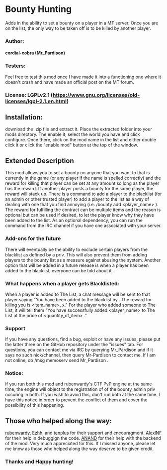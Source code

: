 # Bounty Hunting
Adds in the ability to set a bounty on a player in a MT server. Once you are on the list, the only way to be taken off is to be killed by another player.

### Author:
#### cordial-cobra (Mr_Pardison)

### Testers: 
Feel free to test this mod once I have made it into a functioning one where it doesn't crash and have made an official post on the MT forum.

### License: LGPLv2.1 (https://www.gnu.org/licenses/old-licenses/lgpl-2.1.en.html)

## Installation:
download the .zip file and extract it. Place the extracted folder into your mods directory. The enable it, select the world you have and click configure. Once there, click on the mod name in the list and either double click it or click the "enable mod" button at the top of the window.

## Extended Description
This mod allows you to set a bounty on anyone that you want to that is currently in the game (or any player if the name is spelled correctly) and the reward for killing that player can be set at any amount so long as the player has the reward. If another player posts a bounty for the same player, the reward will stack up. There is a command to add a player to the blacklist (for an admin or other trusted player) to add a player to the list as a way of dealing with one that you find annoying (i.e. /bounty add <player_name> <reward> <reason>). The reward for fulfilling the contract can be multiple items and the reason is optional but can be used if desired, to let the player know why they have been added to the list. As an optional dependency, you can run the command from the IRC channel if you have one associated with your server.

### Add-ons for the future
There will eventually be the ability to exclude certain players from the blacklist as defined by a priv. This will also prevent them from adding players to the bounty list as a measure against abusing the system.  Another option that will be added in a future release is when a player has been added to the blacklist, everyone can be told about it.

### What happens when a player gets Blacklisted:
When a player is added to The List, a chat message will be sent to that player saying "You have been added to the blacklist by <player>. The reward for killing you is <item_name>, x<quantity>." For the player who added someone to The List, it will tell them "You have successfully added <player_name> to The List at the price of <quantity_of_item> <item>."

### Support
If you have any questions, find a bug, exploit or have any issues, please put the latter three on the GitHub repository under the "issues" tab. For questions, you can contact me via IRC by querying Mr_Pardison and if it says no such nick/channel, then query Mr-Pardison to contact me. If I am not online, do /msg memoserv send Mr_Pardison <message>.

### Notice:
If you run both this mod and rubenwardy's CTF PvP engine at the same time, the engine will object to the registration of of the bounty_admin priv occuring in both. If you wish to avoid this, don't run both at the same time. I have this notice in order to prevent the conflict of them and cover the possibility of this happening.

## Those who helped along the way:
[rubenwardy](https://github.com/rubenwardy/), [Ezhh](https://github.com/Ezhh/), and [tenplus](https://github.com/tenplus1/) for their support and encouragment.
[AlexINF](https://github.com/alexdevteam/) for their help in debuggign the code.
[ANAND](https://github.com/ClobberXD/) for their help with the backend of the mod. Very much appreciated for this.
If I missed anyone, please let me know as those who helped along the way deserve to be given credit.

### Thanks and Happy hunting! 
